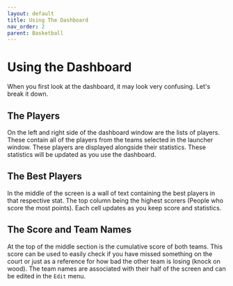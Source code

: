 ```yaml
---
layout: default
title: Using The Dashboard
nav_order: 2
parent: Basketball
---
```


# Using the Dashboard

When you first look at the dashboard, it may look very confusing. Let's break it down.

## The Players

On the left and right side of the dashboard window are the lists of players. These contain all of the players from the teams selected in the launcher window. These players are displayed alongside their statistics. These statistics will be updated as you use the dashboard. 

## The Best Players

In the middle of the screen is a wall of text containing the best players in that respective stat. The top column being the highest scorers (People who score the most points). Each cell updates as you keep score and statistics. 

## The Score and Team Names

At the top of the middle section is the cumulative score of both teams. This score can be used to easily check if you have missed something on the court or just as a reference for how bad the other team is losing (knock on wood). The team names are associated with their half of the screen and can be edited in the `Edit` menu.